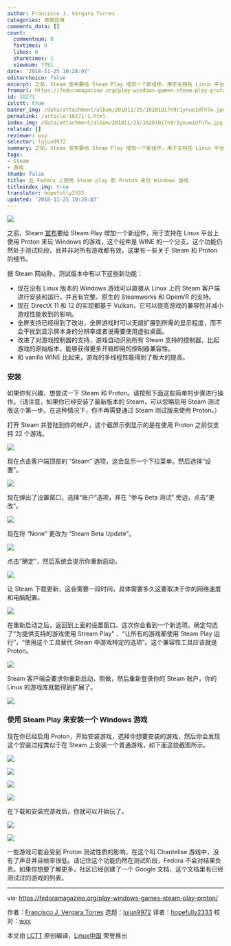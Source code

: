 ```yaml
---
author: Francisco J. Vergara Torres
categories: 桌面应用
comments_data: []
count:
  commentnum: 0
  favtimes: 0
  likes: 0
  sharetimes: 1
  viewnum: 7781
date: '2018-11-25 10:28:07'
editorchoice: false
excerpt: 之前，Steam 宣布要给 Steam Play 增加一个新组件，用于支持在 Linux 平台上使用 Proton 来玩 Windows 的游戏
fromurl: https://fedoramagazine.org/play-windows-games-steam-play-proton/
id: 10271
islctt: true
banner_img: /data/attachment/album/201811/25/102810i7n9r1ynue1dfn7w.jpg
permalink: /article-10271-1.html
index_img: /data/attachment/album/201811/25/102810i7n9r1ynue1dfn7w.jpg.thumb.jpg
related: []
reviewer: wxy
selector: lujun9972
summary: 之前，Steam 宣布要给 Steam Play 增加一个新组件，用于支持在 Linux 平台上使用 Proton 来玩 Windows 的游戏
tags:
- Steam
- 游戏
thumb: false
title: 在 Fedora 上使用 Steam play 和 Proton 来玩 Windows 游戏
titleindex_img: true
translator: hopefully2333
updated: '2018-11-25 10:28:07'
---
```


![](/data/attachment/album/201811/25/102810i7n9r1ynue1dfn7w.jpg)


之前，Steam [宣布](https://steamcommunity.com/games/221410/announcements/detail/1696055855739350561)要给 Steam Play 增加一个新组件，用于支持在 Linux 平台上使用 Proton 来玩 Windows 的游戏，这个组件是 WINE 的一个分支。这个功能仍然处于测试阶段，且并非对所有游戏都有效。这里有一些关于 Steam 和 Proton 的细节。


据 Steam 网站称，测试版本中有以下这些新功能：


* 现在没有 Linux 版本的 Windows 游戏可以直接从 Linux 上的 Steam 客户端进行安装和运行，并且有完整、原生的 Steamworks 和 OpenVR 的支持。
* 现在 DirectX 11 和 12 的实现都基于 Vulkan，它可以提高游戏的兼容性并减小游戏性能收到的影响。
* 全屏支持已经得到了改进，全屏游戏时可以无缝扩展到所需的显示程度，而不会干扰到显示屏本身的分辨率或者说需要使用虚拟桌面。
* 改进了对游戏控制器的支持，游戏自动识别所有 Steam 支持的控制器，比起游戏的原始版本，能够获得更多开箱即用的控制器兼容性。
* 和 vanilla WINE 比起来，游戏的多线程性能得到了极大的提高。


### 安装


如果你有兴趣，想尝试一下 Steam 和 Proton。请按照下面这些简单的步骤进行操作。（请注意，如果你已经安装了最新版本的 Steam，可以忽略启用 Steam 测试版这个第一步。在这种情况下，你不再需要通过 Steam 测试版来使用 Proton。）


打开 Steam 并登陆到你的帐户，这个截屏示例显示的是在使用 Proton 之前仅支持 22 个游戏。


![](/data/attachment/album/201811/25/102812tjlqjq7sjl677ytj.png)


现在点击客户端顶部的 “Steam” 选项，这会显示一个下拉菜单。然后选择“设置”。


![](/data/attachment/album/201811/25/102813gar8x1cetejx8px8.png)


现在弹出了设置窗口，选择“账户”选项，并在 “参与 Beta 测试” 旁边，点击“更改”。


![](/data/attachment/album/201811/25/102814e8r9z8w9n9ufwape.png)


现在将 “None” 更改为 “Steam Beta Update”。


![](/data/attachment/album/201811/25/102814u3up1pw52nfamffz.png)


点击“确定”，然后系统会提示你重新启动。


![](/data/attachment/album/201811/25/102815i61kadxnh31w7dp7.png)


让 Steam 下载更新，这会需要一段时间，具体需要多久这要取决于你的网络速度和电脑配置。


![](/data/attachment/album/201811/25/102815azvbqd3n9revb2rv.png)


在重新启动之后，返回到上面的设置窗口。这次你会看到一个新选项。确定勾选了“为提供支持的游戏使用 Stream Play” 、“让所有的游戏都使用 Steam Play 运行”，“使用这个工具替代 Steam 中游戏特定的选项”。这个兼容性工具应该就是 Proton。


![](/data/attachment/album/201811/25/102816gwmumjw1zmyuj7so.png)


Steam 客户端会要求你重新启动，照做，然后重新登录你的 Steam 账户，你的 Linux 的游戏库就能得到扩展了。


![](/data/attachment/album/201811/25/102816vk0bl9solzl9lmb1.png)


### 使用 Steam Play 来安装一个 Windows 游戏


现在你已经启用 Proton，开始安装游戏，选择你想要安装的游戏，然后你会发现这个安装过程类似于在 Steam 上安装一个普通游戏，如下面这些截图所示。


![](/data/attachment/album/201811/25/102817qee2jccjte1313s3.png)


![](/data/attachment/album/201811/25/102818q3jwq0v53b03y2qn.png)


![](/data/attachment/album/201811/25/102819oh9dr6mfz1mmfkm4.png)


![](/data/attachment/album/201811/25/102820k07hb2n2ggyonbjb.png)


在下载和安装完游戏后，你就可以开始玩了。


![](/data/attachment/album/201811/25/102821si2bz5tjsrywt8jm.png)


![](/data/attachment/album/201811/25/102822buwawkvqkdwzeuqz.png)


一些游戏可能会受到 Proton 测试性质的影响，在这个叫 Chantelise 游戏中，没有了声音并且帧率很低。请记住这个功能仍然在测试阶段，Fedora 不会对结果负责。如果你想要了解更多，社区已经创建了一个 Google 文档，这个文档里有已经测试过的游戏的列表。




---


via: <https://fedoramagazine.org/play-windows-games-steam-play-proton/>


作者：[Francisco J. Vergara Torres](https://fedoramagazine.org/author/patxi/) 选题：[lujun9972](https://github.com/lujun9972) 译者：[hopefully2333](https://github.com/hopefully2333) 校对：[wxy](https://github.com/wxy)


本文由 [LCTT](https://github.com/LCTT/TranslateProject) 原创编译，[Linux中国](https://linux.cn/) 荣誉推出